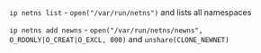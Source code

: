 ##
`ip netns list` - `open("/var/run/netns")` and lists all namespaces

`ip netns add newns` - `open("/var/run/netns/newns", O_RDONLY|O_CREAT|O_EXCL, 000)` and `unshare(CLONE_NEWNET)`
